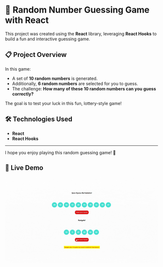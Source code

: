 # 🎲 Random Number Guessing Game with React

This project was created using the **React** library, leveraging **React Hooks** to build a fun and interactive guessing game.

## 📋 Project Overview

In this game:

- A set of **10 random numbers** is generated.
- Additionally, **6 random numbers** are selected for you to guess.
- The challenge: **How many of these 10 random numbers can you guess correctly?**

The goal is to test your luck in this fun, lottery-style game!

## 🛠️ Technologies Used

- **React**
- **React Hooks**

---

I hope you enjoy playing this random guessing game! 🎉

## 🚀 Live Demo

![](lotteryGame.gif)
